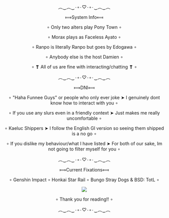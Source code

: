 <p align="center">︵‿︵‿٠◦٠♡٠◦٠‿︵‿︵</p>
<p align="center"> ⟾System Info⟽</p>
<p align="center"> ∘ Only two alters play Pony Town ∘</p>
<p align="center"> ∘ Morax plays as Faceless Ayato ∘ </p>
<p align="center"> ∘ Ranpo is literally Ranpo but goes by Edogawa ∘</p>
<p align="center"> ∘ Anybody else is the host Damien ∘</p>
<p align="center"> ∘ ❣ All of us are fine with interacting/chatting ❣ ∘</p>

<p align="center">︵‿︵‿٠◦٠♡٠◦٠‿︵‿︵</p>
  <p align="center">  ⟾DNI⟽</p>
   <p align="center">  ∘ "Haha Funnee Guys" or people who only ever joke ➤ I genuinely dont know how to interact with you ∘</p>
   <p align="center"> ∘ If you use any slurs even in a friendly context ➤ Just makes me really uncomfortable ∘</p>
   <p align="center"> ∘ Kaeluc Shippers ➤ I follow the English GI version so seeing them shipped is a no go ∘</p>
   <p align="center"> ∘ If you dislike my behaviour/what I have listed ➤ For both of our sake, Im not going to filter myself for you ∘</p>

<p align="center">︵‿︵‿٠◦٠♡٠◦٠‿︵‿︵</p>
  <p align="center"> ⟾Current Fixations⟽</p>
  <p align="center"> ∘ Genshin Impact ∘ Honkai Star Rail ∘ Bungo Stray Dogs & BSD: TotL ∘</p>
 
<p align="center"> <img src="https://c.tenor.com/ob71uYvN2bgAAAAC/tenor.gif" /> </p>
<p align="center">  ∘ Thank you for reading!! ∘</p>
<p align="center">︵‿︵‿٠◦٠♡٠◦٠‿︵‿︵</p>
<!--
**OsmanthusWineDad/OsmanthusWineDad** is a ✨ _special_ ✨ repository because its `README.md` (this file) appears on your GitHub profile.

Here are some ideas to get you started:

- 🔭 I’m currently working on ...
- 🌱 I’m currently learning ...
- 👯 I’m looking to collaborate on ...
- 🤔 I’m looking for help with ...
- 💬 Ask me about ...
- 📫 How to reach me: ...
- 😄 Pronouns: ...
- ⚡ Fun fact: ...
-->
